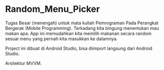 # Random_Menu_Picker
Tugas Besar (menengah) untuk mata kuliah Pemrograman Pada Perangkat Bergerak (Mobile Programming). Terkadang kita bingung menentukan mau makan apa. App ini memudahkan kita memilih makanan secara random sesuai menu yang pernah kita masukkan ke dalamnya.

Project ini dibuat di Android Studio, bisa diimport langsung dari Android Studio.

Arsitektur MVVM.
